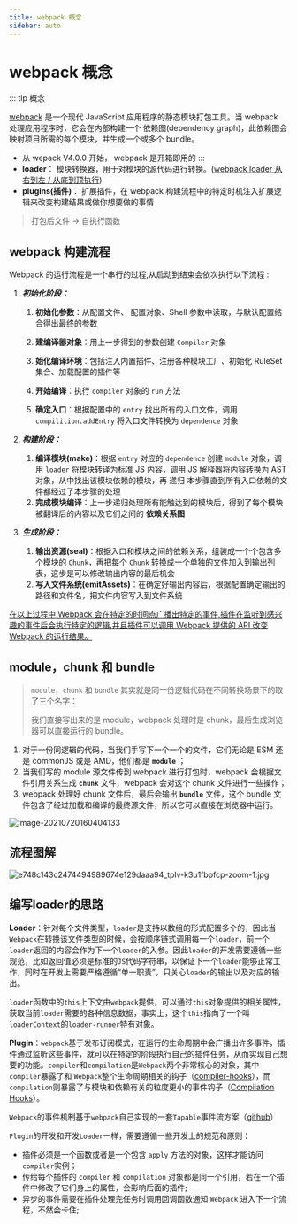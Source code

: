 ```yaml
---
title: webpack 概念
sidebar: auto
---
```


# webpack 概念

::: tip 概念

[webpack](https://v4.webpack.docschina.org/concepts/) 是一个现代 JavaScript 应用程序的静态模块打包工具。当 webpack 处理应用程序时，它会在内部构建一个 依赖图(dependency graph)，此依赖图会映射项目所需的每个模块，并生成一个或多个 bundle。

- 从 wepack V4.0.0 开始， webpack 是开箱即用的
:::
- **loader**： 模块转换器，用于对模块的源代码进行转换。([webpack loader 从右到左 / 从底到顶执行](https://webpack.docschina.org/concepts/loaders/#configuration))
- **plugins(插件)**：  扩展插件，在 webpack 构建流程中的特定时机注入扩展逻辑来改变构建结果或做你想要做的事情

> 打包后文件 -> 自执行函数

## webpack 构建流程

Webpack 的运行流程是一个串行的过程,从启动到结束会依次执行以下流程 :

1. ***初始化阶段：***

   1. **初始化参数**：从配置文件、 配置对象、Shell 参数中读取，与默认配置结合得出最终的参数

   2. **建编译器对象**：用上一步得到的参数创建 `Compiler` 对象

   3. **始化编译环境**：包括注入内置插件、注册各种模块工厂、初始化 RuleSet 集合、加载配置的插件等

   4. **开始编译**：执行 `compiler` 对象的 `run` 方法

   5. **确定入口**：根据配置中的 `entry` 找出所有的入口文件，调用 `compilition.addEntry` 将入口文件转换为 `dependence` 对象

2. ***构建阶段：***

   1. **编译模块(make)**：根据 `entry` 对应的 `dependence` 创建 `module` 对象，调用 `loader` 将模块转译为标准 JS 内容，调用 JS 解释器将内容转换为 AST 对象，从中找出该模块依赖的模块，再 递归 本步骤直到所有入口依赖的文件都经过了本步骤的处理
   2. **完成模块编译**：上一步递归处理所有能触达到的模块后，得到了每个模块被翻译后的内容以及它们之间的 **依赖关系图**

3. ***生成阶段：***

   1. **输出资源(seal)**：根据入口和模块之间的依赖关系，组装成一个个包含多个模块的 `Chunk`，再把每个 `Chunk` 转换成一个单独的文件加入到输出列表，这步是可以修改输出内容的最后机会
   2. **写入文件系统(emitAssets)**：在确定好输出内容后，根据配置确定输出的路径和文件名，把文件内容写入到文件系统

<u>在以上过程中,Webpack 会在特定的时间点广播出特定的事件,插件在监听到感兴趣的事件后会执行特定的逻辑,并且插件可以调用 Webpack 提供的 API 改变 Webpack 的运行结果。</u>

## module，chunk 和 bundle

> `module`，`chunk` 和 `bundle` 其实就是同一份逻辑代码在不同转换场景下的取了三个名字：
>
> 我们直接写出来的是 module，webpack 处理时是 chunk，最后生成浏览器可以直接运行的 bundle。

1. 对于一份同逻辑的代码，当我们手写下一个一个的文件，它们无论是 ESM 还是 commonJS 或是 AMD，他们都是 **`module`** ；
2. 当我们写的 module 源文件传到 webpack 进行打包时，webpack 会根据文件引用关系生成 **`chunk`** 文件，webpack 会对这个 chunk 文件进行一些操作；
3. webpack 处理好 chunk 文件后，最后会输出 **`bundle`** 文件，这个 bundle 文件包含了经过加载和编译的最终源文件，所以它可以直接在浏览器中运行。

![image-20210720160404133](https://i.loli.net/2021/07/20/yCTH2cPgXz1sfp8.png)

## 流程图解
![e748c143c2474494989674e129daaa94_tplv-k3u1fbpfcp-zoom-1.jpg](https://i.loli.net/2021/07/22/YK4uE9Zg3GpQ7Hw.jpg)

## 编写loader的思路

**Loader**：针对每个文件类型，`loader`是支持以数组的形式配置多个的，因此当`Webpack`在转换该文件类型的时候，会按顺序链式调用每一个`loader`，前一个`loader`返回的内容会作为下一个`loader`的入参。因此`loader`的开发需要遵循一些规范，比如返回值必须是标准的`JS`代码字符串，以保证下一个`loader`能够正常工作，同时在开发上需要严格遵循“单一职责”，只关心`loader`的输出以及对应的输出。

`loader`函数中的`this`上下文由`webpack`提供，可以通过`this`对象提供的相关属性，获取当前`loader`需要的各种信息数据，事实上，这个`this`指向了一个叫`loaderContext`的`loader-runner`特有对象。



**Plugin**：`webpack`基于发布订阅模式，在运行的生命周期中会广播出许多事件，插件通过监听这些事件，就可以在特定的阶段执行自己的插件任务，从而实现自己想要的功能。`compiler`和`compilation`是`Webpack`两个非常核心的对象，其中`compiler`暴露了和 `Webpack`整个生命周期相关的钩子（[compiler-hooks](https://link.juejin.cn/?target=https%3A%2F%2Fwebpack.js.org%2Fapi%2Fcompiler-hooks%2F)），而`compilation`则暴露了与模块和依赖有关的粒度更小的事件钩子（[Compilation Hooks](https://link.juejin.cn/?target=https%3A%2F%2Fwebpack.js.org%2Fapi%2Fcompilation-hooks%2F)）。

`Webpack`的事件机制基于`webpack`自己实现的一套`Tapable`事件流方案（[github](https://link.juejin.cn/?target=https%3A%2F%2Fgithub.com%2Fwebpack%2Ftapable)）

`Plugin`的开发和开发`Loader`一样，需要遵循一些开发上的规范和原则：

- 插件必须是一个函数或者是一个包含 `apply` 方法的对象，这样才能访问`compiler`实例；
- 传给每个插件的 `compiler` 和 `compilation` 对象都是同一个引用，若在一个插件中修改了它们身上的属性，会影响后面的插件;
- 异步的事件需要在插件处理完任务时调用回调函数通知 `Webpack` 进入下一个流程，不然会卡住;